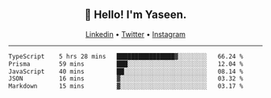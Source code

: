 <h2 align="center">👋 Hello! I'm Yaseen.</h2>
<p align="center">
  <a href="https://www.linkedin.com/in/yaseenkc/">Linkedin</a> •
  <a href="https://twitter.com/yaseeenkc">Twitter</a> •
  <a href="https://instagram.com/kc.yaseen">Instagram</a>
</p>


<!--- 🔭 I’m currently working at []() as an  -->
<!--- - 💬 Ask me about **Javascript, React and Git** -->
<!--- - 📫 How to reach me: [@kc.yaseen](https://instagram.com/kc.yaseen) on Instagram -->
<!--- - ⚡ Fun fact: Big Fan of the :zap: emoji -->

-------

<!--START_SECTION:waka-->

```txt
TypeScript    5 hrs 28 mins   ████████████████▓░░░░░░░░   66.24 %
Prisma        59 mins         ███░░░░░░░░░░░░░░░░░░░░░░   12.04 %
JavaScript    40 mins         ██░░░░░░░░░░░░░░░░░░░░░░░   08.14 %
JSON          16 mins         ▓░░░░░░░░░░░░░░░░░░░░░░░░   03.32 %
Markdown      15 mins         ▓░░░░░░░░░░░░░░░░░░░░░░░░   03.17 %
```

<!--END_SECTION:waka-->

